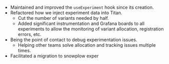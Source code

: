 - Maintained and improved the `useExperiment` hook since its creation.
- Refactored how we inject experiment data into Titan.
	- Cut the number of variants needed by half.
	- Added significant instrumentation and Grafana boards to all experiments to allow the monitoring of variant allocation, registration errors, etc.
- Being the point of contact to debug experimentation issues.
	- Helping other teams solve allocation and tracking issues multiple times.
- Facilitated a migration to snowplow exper